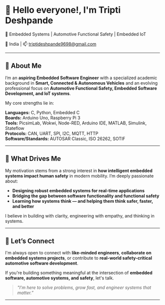 # 👋 Hello everyone!, I'm Tripti Deshpande

🚗 Embedded Systems | Automotive Functional Safety | Embedded IoT 

📍 India | 📫 triptideshpande9698@gmail.com 

---

## 🔧 About Me

I’m an **aspiring Embedded Software Engineer** with a specialized academic background in **Smart, Connected & Autonomous Vehicles** and an evolving professional focus on **Automotive Functional Safety, Embedded Software Development, and IoT systems**.

My core strengths lie in:

**Languages:** C, Python, Embedded C  
**Boards:** Arduino Uno, Raspberry Pi 3  
**Tools:** PicsimLab, Wokwi, Node-RED, Arduino IDE, MATLAB, Simulink, Stateflow  
**Protocols:** CAN, UART, SPI, I2C, MQTT, HTTP  
**Software/Standards:** AUTOSAR Classic, ISO 26262, SOTIF

---

## 🎯 What Drives Me

My motivation stems from a strong interest in **how intelligent embedded systems impact human safety** in modern mobility. I’m deeply passionate about:

- **Designing robust embedded systems for real-time applications**
- **Bridging the gap between software functionality and functional safety**
- **Learning how systems think — and helping them think safer, faster, and better**

I believe in building with clarity, engineering with empathy, and thinking in systems.

---

## 🤝 Let’s Connect

I'm always open to connect with **like-minded engineers**, **collaborate on embedded systems projects**, or contribute to **real-world safety-critical automotive software development**.

If you're building something meaningful at the intersection of **embedded software, automotive systems, and safety**, let's talk.

> _"I’m here to solve problems, grow fast, and engineer systems that matter.”_

---


